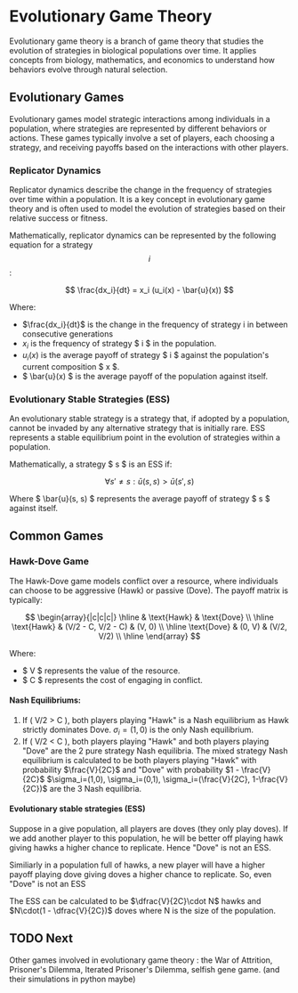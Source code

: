# Evolutionary Game Theory

Evolutionary game theory is a branch of game theory that studies the evolution of strategies in biological populations over time. It applies concepts from biology, mathematics, and economics to understand how behaviors evolve through natural selection.

## Evolutionary Games

Evolutionary games model strategic interactions among individuals in a population, where strategies are represented by different behaviors or actions. These games typically involve a set of players, each choosing a strategy, and receiving payoffs based on the interactions with other players.

### Replicator Dynamics

Replicator dynamics describe the change in the frequency of strategies over time within a population. It is a key concept in evolutionary game theory and is often used to model the evolution of strategies based on their relative success or fitness.

Mathematically, replicator dynamics can be represented by the following equation for a strategy $$i$$:

$$
\frac{dx_i}{dt} = x_i (u_i(x) - \bar{u}(x))
$$

Where:
- $\frac{dx_i}{dt}$ is the change in the frequency of strategy i in between consecutive generations
- $x_i$ is the frequency of strategy $ i $ in the population.
- $u_i(x)$ is the average payoff of strategy $ i $ against the population's current composition $ x $.
- $ \bar{u}(x) $ is the average payoff of the population against itself.

### Evolutionary Stable Strategies (ESS)

An evolutionary stable strategy is a strategy that, if adopted by a population, cannot be invaded by any alternative strategy that is initially rare. ESS represents a stable equilibrium point in the evolution of strategies within a population.

Mathematically, a strategy $ s $ is an ESS if:

$$
\forall s' \neq s: \bar{u}(s, s) > \bar{u}(s', s)
$$

Where $ \bar{u}(s, s) $ represents the average payoff of strategy $ s $ against itself.

## Common Games 

### Hawk-Dove Game

The Hawk-Dove game models conflict over a resource, where individuals can choose to be aggressive (Hawk) or passive (Dove). The payoff matrix is typically:

$$
\begin{array}{|c|c|c|}
\hline
& \text{Hawk} & \text{Dove} \\
\hline
\text{Hawk} & (V/2 - C, V/2 - C) & (V, 0) \\
\hline
\text{Dove} & (0, V) & (V/2, V/2) \\
\hline
\end{array}
$$

Where:
- $ V $ represents the value of the resource.
- $ C $ represents the cost of engaging in conflict.

#### Nash Equilibriums:
1. If \( V/2 > C \), both players playing "Hawk" is a Nash equilibrium as Hawk strictly dominates Dove. $\sigma_i=(1,0)$ is the only Nash equilibrium.
2. If \( V/2 < C \), both players playing "Hawk" and both players playing "Dove" are the 2 pure strategy Nash equilibria. The mixed strategy Nash equilibrium is calculated to be both players playing "Hawk" with probability $\frac{V}{2C}$ and "Dove" with probability $1 - \frac{V}{2C}$ $\sigma_i=(1,0), \sigma_i=(0,1), \sigma_i=(\frac{V}{2C}, 1-\frac{V}{2C})$ are the 3 Nash equilibria.

#### Evolutionary stable strategies (ESS)
Suppose in a give population, all players are doves (they only play doves). If we add another player to this population, he will be better off playing hawk giving hawks a higher chance to replicate. Hence "Dove" is not an ESS.

Similiarly in a population full of hawks, a new player will have a higher payoff playing dove giving doves a higher chance to replicate. So, even "Dove" is not an ESS

The ESS can be calculated to be $\dfrac{V}{2C}\cdot N$ hawks and $N\cdot(1 - \dfrac{V}{2C})$ doves where N is the size of the population.


## TODO Next

Other games involved in evolutionary game theory : the War of Attrition, Prisoner's Dilemma, Iterated Prisoner's Dilemma, selfish gene game. (and their simulations in python maybe)
